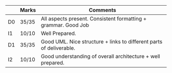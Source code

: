 |                |Marks                         |Comments                     |
|----------------|-------------------------------|-----------------------------|
|D0 | 35/35 | All aspects present. Consistent formatting + grammar. Good Job            |
|I1 | 10/10 | Well Prepared.           |
|D1 | 35/35 | Good UML. Nice structure + links to different parts of deliverable.           |
|I2 | 10/10 | Good understanding of overall architecture + well prepared.           |

